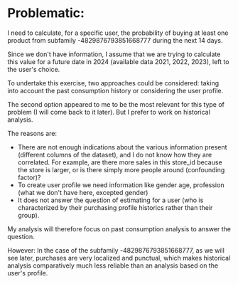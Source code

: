 # Problematic:
I need to calculate, for a specific user, the probability of buying at least one product from subfamily -4829876793851668777 during the next 14 days.

Since we don't have information, I assume that we are trying to calculate this value for a future date in 2024 (available data 2021, 2022, 2023), left to the user's choice.


To undertake this exercise, two approaches could be considered: taking into account the past consumption history or considering the user profile.

The second option appeared to me to be the most relevant for this type of problem (I will come back to it later). But I prefer to work on historical analysis.

The reasons are:
* There are not enough indications about the various information present (different columns of the dataset), and I do not know how they are correlated.     For example, are there more sales in this store_id because the store is larger, or is there simply more people around (confounding factor)?
*  To create  user profile we need information like gender age, profession (what we don't have here, excepted gender)
* It does not answer the question of estimating for a user (who is characterized by their purchasing profile historics rather than their group).

My analysis will therefore focus on past consumption analysis to answer the question.

However:
In the case of the subfamily -4829876793851668777, as we will see later, purchases are very localized and punctual, which makes historical analysis comparatively much less reliable than an analysis based on the user's profile.